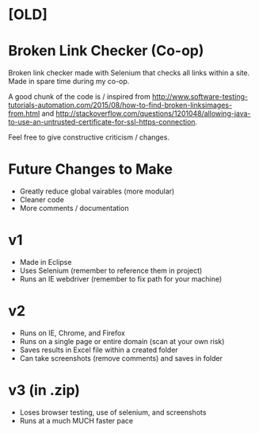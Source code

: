 # [OLD]
# Broken Link Checker (Co-op)
Broken link checker made with Selenium that checks all links within a site. Made in spare time during my co-op.

A good chunk of the code is / inspired from http://www.software-testing-tutorials-automation.com/2015/08/how-to-find-broken-linksimages-from.html and http://stackoverflow.com/questions/1201048/allowing-java-to-use-an-untrusted-certificate-for-ssl-https-connection.

Feel free to give constructive criticism / changes.

# Future Changes to Make
- Greatly reduce global vairables (more modular)
- Cleaner code
- More comments / documentation

# v1
- Made in Eclipse
- Uses Selenium (remember to reference them in project)
- Runs an IE webdriver (remember to fix path for your machine)

# v2
- Runs on IE, Chrome, and Firefox
- Runs on a single page or entire domain (scan at your own risk)
- Saves results in Excel file within a created folder
- Can take screenshots (remove comments) and saves in folder

# v3 (in .zip)
- Loses browser testing, use of selenium, and screenshots
- Runs at a much MUCH faster pace
